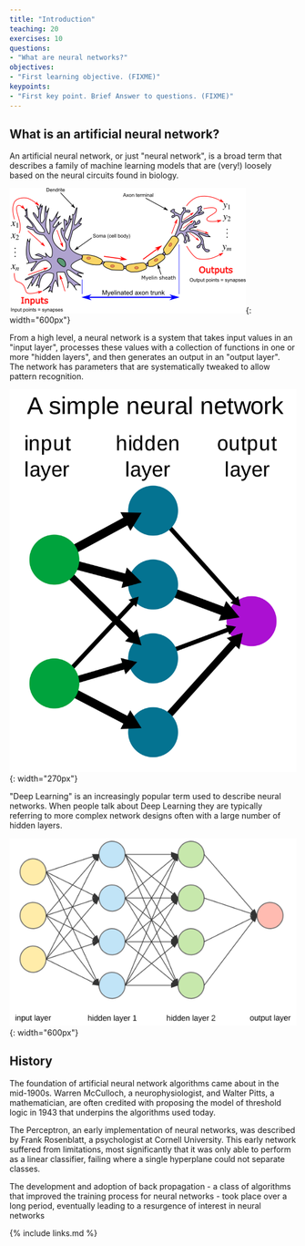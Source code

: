 ```yaml
---
title: "Introduction"
teaching: 20
exercises: 10
questions:
- "What are neural networks?"
objectives:
- "First learning objective. (FIXME)"
keypoints:
- "First key point. Brief Answer to questions. (FIXME)"
---
```


## What is an artificial neural network?

An artificial neural network, or just "neural network", is a broad term that describes a family of machine learning models that are (very!) loosely based on the neural circuits found in biology. 

![Neuron](../fig/neuron.png){: width="600px"}

From a high level, a neural network is a system that takes input values in an "input layer", processes these values with a collection of functions in one or more "hidden layers", and then generates an output in an "output layer". The network has parameters that are systematically tweaked to allow pattern recognition. 

![Simple neural network](../fig/simple_neural_network.png){: width="270px"}

"Deep Learning" is an increasingly popular term used to describe neural networks. When people talk about Deep Learning they are typically referring to more complex network designs often with a large number of hidden layers.

![Simple neural network](../fig/deep_neural_network.png){: width="600px"}

## History

The foundation of artificial neural network algorithms came about in the mid-1900s. Warren McCulloch, a neurophysiologist, and Walter Pitts, a mathematician, are often credited with proposing the model of threshold logic in 1943 that underpins the algorithms used today.

The Perceptron, an early implementation of neural networks, was described by Frank Rosenblatt, a psychologist
at Cornell University. This early network suffered from limitations, most significantly that it was only able to perform as a linear classifier, failing where a single hyperplane could not separate classes.

The development and adoption of back propagation - a class of algorithms that improved the training process for neural networks - took place over a long period, eventually leading to a resurgence of interest in neural networks

<!-- 

Charles Babbage

Ada Lovelace

Alan Turing

Fei-Fei Li has helped to advance image recognition in machine learning.

## Examples of machine learning

## Networks

## Training

## Neurons

## Activation function

## Layers

## Weights and biases -->

{% include links.md %}